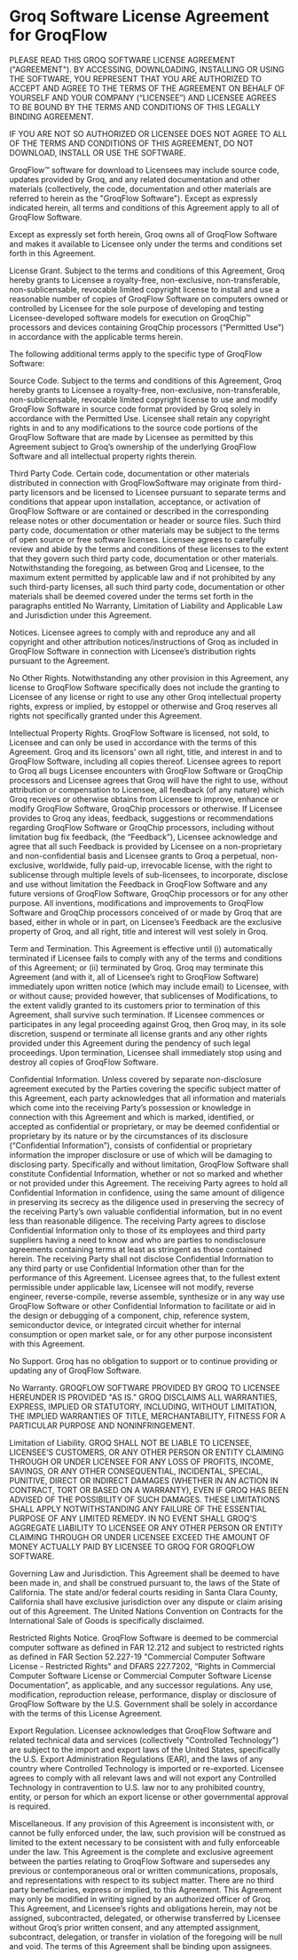 # Groq Software License Agreement for GroqFlow

PLEASE READ THIS GROQ SOFTWARE LICENSE AGREEMENT ("AGREEMENT"). BY ACCESSING, DOWNLOADING, INSTALLING OR USING THE SOFTWARE, YOU REPRESENT THAT YOU ARE AUTHORIZED TO ACCEPT AND AGREE TO THE TERMS OF THE AGREEMENT ON BEHALF OF YOURSELF AND YOUR COMPANY (“LICENSEE”) AND LICENSEE AGREES TO BE BOUND BY THE TERMS AND CONDITIONS OF THIS LEGALLY BINDING AGREEMENT.

IF YOU ARE NOT SO AUTHORIZED OR LICENSEE DOES NOT AGREE TO ALL OF THE TERMS AND CONDITIONS OF THIS AGREEMENT, DO NOT DOWNLOAD, INSTALL OR USE THE SOFTWARE.

GroqFlow™ software for download to Licensees may include source code, updates provided by Groq, and any related documentation and other materials (collectively, the code, documentation and other materials are referred to herein as the "GroqFlow Software"). Except as expressly indicated herein, all terms and conditions of this Agreement apply to all of GroqFlow Software.

Except as expressly set forth herein, Groq owns all of GroqFlow Software and makes it available to Licensee only under the terms and conditions set forth in this Agreement.

License Grant. Subject to the terms and conditions of this Agreement, Groq hereby grants to Licensee a royalty-free, non-exclusive, non-transferable, non-sublicensable, revocable limited copyright license to install and use a reasonable number of copies of GroqFlow Software on computers owned or controlled by Licensee for the sole purpose of developing and testing Licensee-developed software models for execution on GroqChip™ processors and devices containing GroqChip processors (“Permitted Use”) in accordance with the applicable terms herein.

The following additional terms apply to the specific type of GroqFlow Software:

Source Code. Subject to the terms and conditions of this Agreement, Groq hereby grants to Licensee a royalty-free, non-exclusive, non-transferable, non-sublicensable, revocable limited copyright license to use and modify GroqFlow Software in source code format provided by Groq solely in accordance with the Permitted Use. Licensee shall retain any copyright rights in and to any modifications to the source code portions of the GroqFlow Software that are made by Licensee as permitted by this Agreement subject to Groq’s ownership of the underlying GroqFlow Software and all intellectual property rights therein.

Third Party Code. Certain code, documentation or other materials distributed in connection with GroqFlowSoftware may originate from third-party licensors and be licensed to Licensee pursuant to separate terms and conditions that appear upon installation, acceptance, or activation of GroqFlow Software or are contained or described in the corresponding release notes or other documentation or header or source files. Such third party code, documentation or other materials may be subject to the terms of open source or free software licenses. Licensee agrees to carefully review and abide by the terms and conditions of these licenses to the extent that they govern such third party code, documentation or other materials. Notwithstanding the foregoing, as between Groq and Licensee, to the maximum extent permitted by applicable law and if not prohibited by any such third-party licenses, all such third party code, documentation or other materials shall be deemed covered under the terms set forth in the paragraphs entitled No Warranty, Limitation of Liability and Applicable Law and Jurisdiction under this Agreement.

Notices. Licensee agrees to comply with and reproduce any and all copyright and other attribution notices/instructions of Groq as included in GroqFlow Software in connection with Licensee’s distribution rights pursuant to the Agreement.

No Other Rights. Notwithstanding any other provision in this Agreement, any license to GroqFlow Software specifically does not include the granting to Licensee of any license or right to use any other Groq intellectual property rights, express or implied, by estoppel or otherwise and Groq reserves all rights not specifically granted under this Agreement.

Intellectual Property Rights. GroqFlow Software is licensed, not sold, to Licensee and can only be used in accordance with the terms of this Agreement. Groq and its licensors’ own all right, title, and interest in and to GroqFlow Software, including all copies thereof. Licensee agrees to report to Groq all bugs Licensee encounters with GroqFlow Software or GroqChip processors and Licensee agrees that Groq will have the right to use, without attribution or compensation to Licensee, all feedback (of any nature) which Groq receives or otherwise obtains from Licensee to improve, enhance or modify GroqFlow Software, GroqChip processors or otherwise. If Licensee provides to Groq any ideas, feedback, suggestions or recommendations regarding GroqFlow Software or GroqChip processors, including without limitation bug fix feedback, (the “Feedback”), Licensee acknowledge and agree that all such Feedback is provided by Licensee on a non-proprietary and non-confidential basis and Licensee grants to Groq a perpetual, non-exclusive, worldwide, fully paid-up, irrevocable license, with the right to sublicense through multiple levels of sub-licensees, to incorporate, disclose and use without limitation the Feedback in GroqFlow Software and any future versions of GroqFlow Software, GroqChip processors or for any other purpose. All inventions, modifications and improvements to GroqFlow Software and GroqChip processors conceived of or made by Groq that are based, either in whole or in part, on Licensee’s Feedback are the exclusive property of Groq, and all right, title and interest will vest solely in Groq.

Term and Termination. This Agreement is effective until (i) automatically terminated if Licensee fails to comply with any of the terms and conditions of this Agreement; or (ii) terminated by Groq. Groq may terminate this Agreement (and with it, all of Licensee’s right to GroqFlow Software) immediately upon written notice (which may include email) to Licensee, with or without cause; provided however, that sublicenses of Modifications, to the extent validly granted to its customers prior to termination of this Agreement, shall survive such termination. If Licensee commences or participates in any legal proceeding against Groq, then Groq may, in its sole discretion, suspend or terminate all license grants and any other rights provided under this Agreement during the pendency of such legal proceedings. Upon termination, Licensee shall immediately stop using and destroy all copies of GroqFlow Software.

Confidential Information. Unless covered by separate non-disclosure agreement executed by the Parties covering the specific subject matter of this Agreement, each party acknowledges that all information and materials which come into the receiving Party’s possession or knowledge in connection with this Agreement and which is marked, identified, or accepted as confidential or proprietary, or may be deemed confidential or proprietary by its nature or by the circumstances of its disclosure (“Confidential Information”), consists of confidential or proprietary information the improper disclosure or use of which will be damaging to disclosing party. Specifically and without limitation, GroqFlow Software shall constitute Confidential Information, whether or not so marked and whether or not provided under this Agreement. The receiving Party agrees to hold all Confidential Information in confidence, using the same amount of diligence in preserving its secrecy as the diligence used in preserving the secrecy of the receiving Party’s own valuable confidential information, but in no event less than reasonable diligence. The receiving Party agrees to disclose Confidential Information only to those of its employees and third party suppliers having a need to know and who are parties to nondisclosure agreements containing terms at least as stringent as those contained herein. The receiving Party shall not disclose Confidential Information to any third party or use Confidential Information other than for the performance of this Agreement. Licensee agrees that, to the fullest extent permissible under applicable law, Licensee will not modify, reverse engineer, reverse-compile, reverse assemble, synthesize or in any way use GroqFlow Software or other Confidential Information to facilitate or aid in the design or debugging of a component, chip, reference system, semiconductor device, or integrated circuit whether for internal consumption or open market sale, or for any other purpose inconsistent with this Agreement.

No Support. Groq has no obligation to support or to continue providing or updating any of GroqFlow Software.

No Warranty. GROQFLOW SOFTWARE PROVIDED BY GROQ TO LICENSEE HEREUNDER IS PROVIDED "AS IS." GROQ DISCLAIMS ALL WARRANTIES, EXPRESS, IMPLIED OR STATUTORY, INCLUDING, WITHOUT LIMITATION, THE IMPLIED WARRANTIES OF TITLE, MERCHANTABILITY, FITNESS FOR A PARTICULAR PURPOSE AND NONINFRINGEMENT.

Limitation of Liability. GROQ SHALL NOT BE LIABLE TO LICENSEE, LICENSEE’S CUSTOMERS, OR ANY OTHER PERSON OR ENTITY CLAIMING THROUGH OR UNDER LICENSEE FOR ANY LOSS OF PROFITS, INCOME, SAVINGS, OR ANY OTHER CONSEQUENTIAL, INCIDENTAL, SPECIAL, PUNITIVE, DIRECT OR INDIRECT DAMAGES (WHETHER IN AN ACTION IN CONTRACT, TORT OR BASED ON A WARRANTY), EVEN IF GROQ HAS BEEN ADVISED OF THE POSSIBILITY OF SUCH DAMAGES. THESE LIMITATIONS SHALL APPLY NOTWITHSTANDING ANY FAILURE OF THE ESSENTIAL PURPOSE OF ANY LIMITED REMEDY. IN NO EVENT SHALL GROQ’S AGGREGATE LIABILITY TO LICENSEE OR ANY OTHER PERSON OR ENTITY CLAIMING THROUGH OR UNDER LICENSEE EXCEED THE AMOUNT OF MONEY ACTUALLY PAID BY LICENSEE TO GROQ FOR GROQFLOW SOFTWARE.

Governing Law and Jurisdiction. This Agreement shall be deemed to have been made in, and shall be construed pursuant to, the laws of the State of California. The state and/or federal courts residing in Santa Clara County, California shall have exclusive jurisdiction over any dispute or claim arising out of this Agreement. The United Nations Convention on Contracts for the International Sale of Goods is specifically disclaimed.

Restricted Rights Notice. GroqFlow Software is deemed to be commercial computer software as defined in FAR 12.212 and subject to restricted rights as defined in FAR Section 52.227-19 "Commercial Computer Software License - Restricted Rights" and DFARS 227.7202, “Rights in Commercial Computer Software License or Commercial Computer Software License Documentation”, as applicable, and any successor regulations. Any use, modification, reproduction release, performance, display or disclosure of GroqFlow Software by the U.S. Government shall be solely in accordance with the terms of this License Agreement.

Export Regulation. Licensee acknowledges that GroqFlow Software and related technical data and services (collectively "Controlled Technology") are subject to the import and export laws of the United States, specifically the U.S. Export Administration Regulations (EAR), and the laws of any country where Controlled Technology is imported or re-exported. Licensee agrees to comply with all relevant laws and will not export any Controlled Technology in contravention to U.S. law nor to any prohibited country, entity, or person for which an export license or other governmental approval is required.

Miscellaneous. If any provision of this Agreement is inconsistent with, or cannot be fully enforced under, the law, such provision will be construed as limited to the extent necessary to be consistent with and fully enforceable under the law. This Agreement is the complete and exclusive agreement between the parties relating to GroqFlow Software and supersedes any previous or contemporaneous oral or written communications, proposals, and representations with respect to its subject matter. There are no third party beneficiaries, express or implied, to this Agreement. This Agreement may only be modified in writing signed by an authorized officer of Groq. This Agreement, and Licensee’s rights and obligations herein, may not be assigned, subcontracted, delegated, or otherwise transferred by Licensee without Groq’s prior written consent, and any attempted assignment, subcontract, delegation, or transfer in violation of the foregoing will be null and void. The terms of this Agreement shall be binding upon assignees.
